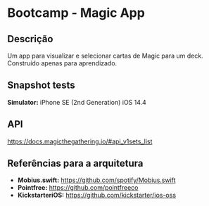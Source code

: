 # Bootcamp - Magic App

## Descrição
Um app para visualizar e selecionar cartas de Magic para um deck. Construído apenas para aprendizado.

## Snapshot tests
**Simulator:** iPhone SE (2nd Generation) iOS 14.4

## API
https://docs.magicthegathering.io/#api_v1sets_list

## Referências para a arquitetura
* **Mobius.swift:** https://github.com/spotify/Mobius.swift
* **Pointfree:** https://github.com/pointfreeco
* **KickstarteriOS:** https://github.com/kickstarter/ios-oss
